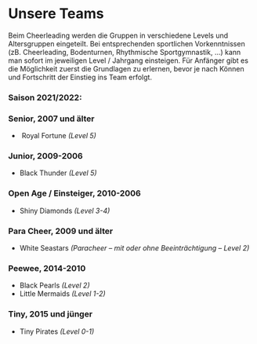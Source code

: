 # Unsere Teams

Beim Cheerleading werden die Gruppen in verschiedene Levels und Altersgruppen eingeteilt. Bei entsprechenden sportlichen Vorkenntnissen (zB. Cheerleading, Bodenturnen, Rhythmische Sportgymnastik, …) kann man sofort im jeweiligen Level / Jahrgang einsteigen. Für Anfänger gibt es die Möglichkeit zuerst die Grundlagen zu erlernen, bevor je nach Können und Fortschritt der Einstieg ins Team erfolgt.

### Saison 2021/2022:

### Senior, 2007 und älter

-    Royal Fortune _(Level 5)_

### Junior, 2009-2006

-   Black Thunder _(Level 5)_

### Open Age / Einsteiger, 2010-2006

-   Shiny Diamonds _(Level 3-4)_

### Para Cheer, 2009 und älter

-   White Seastars _(Paracheer – mit oder ohne Beeinträchtigung – Level 2)_

### Peewee, 2014-2010

-   Black Pearls _(Level 2)_
-   Little Mermaids _(Level 1-2)_

### Tiny, 2015 und jünger

-   Tiny Pirates _(Level 0-1)_